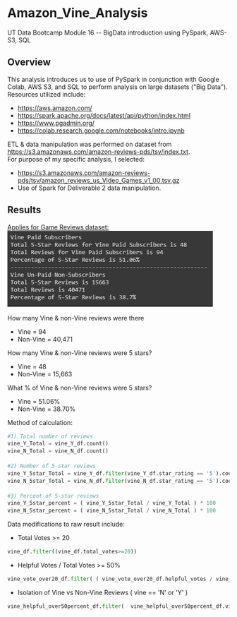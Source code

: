 # Amazon_Vine_Analysis
UT Data Bootcamp Module 16 -- BigData introduction using PySpark, AWS-S3, SQL
<!--
There is a title, and there are multiple sections (2 pt)
Each section has a heading and subheading (2 pt)
Links to images are working, and code is formatted and displayed correctly (2 pt).
-->

<!--
Overview of the analysis: Explain the purpose of this analysis.
The purpose of this analysis is well defined (3 pt)
-->
## Overview

This analysis introduces us to use of PySpark in conjunction with Google Colab, AWS S3, and SQL to perform analysis on large datasets ("Big Data").
Resources utilized include:
* https://aws.amazon.com/
* https://spark.apache.org/docs/latest/api/python/index.html
* https://www.pgadmin.org/
* https://colab.research.google.com/notebooks/intro.ipynb

ETL & data manipulation was performed on dataset from https://s3.amazonaws.com/amazon-reviews-pds/tsv/index.txt.  
For purpose of my specific analysis, I selected:
* https://s3.amazonaws.com/amazon-reviews-pds/tsv/amazon_reviews_us_Video_Games_v1_00.tsv.gz
* Use of Spark for Deliverable 2 data manipulation.

<!--
Results: Using bulleted lists and images of DataFrames as support, address the following questions:
How many Vine reviews and non-Vine reviews were there?
How many Vine reviews were 5 stars? How many non-Vine reviews were 5 stars?
What percentage of Vine reviews were 5 stars? What percentage of non-Vine reviews were 5 stars?
There is a bulleted list that addresses the three questions for unpaid and paid program reviews (7 pt)
-->
## Results

[Applies for Game Reviews dataset:](https://s3.amazonaws.com/amazon-reviews-pds/tsv/amazon_reviews_us_Video_Games_v1_00.tsv.gz)
![Vine_Results](https://github.com/jt-schmidt/Amazon_Vine_Analysis/blob/main/Vine_Results.PNG)

How many Vine & non-Vine reviews were there
  * Vine = 94
  * Non-Vine = 40,471

How many Vine & non-Vine reviews were 5 stars?
  * Vine = 48
  * Non-Vine = 15,663

What % of Vine & non-Vine reviews were 5 stars?
  * Vine = 51.06%
  * Non-Vine = 38.70%

Method of calculation:
``` Python
#1) Total number of reviews
vine_Y_Total = vine_Y_df.count()
vine_N_Total = vine_N_df.count()

#2) Number of 5-star reviews
vine_Y_5star_Total = vine_Y_df.filter(vine_Y_df.star_rating == '5').count()
vine_N_5star_Total = vine_N_df.filter(vine_N_df.star_rating == '5').count()

#3) Percent of 5-star reviews
vine_Y_5star_percent = ( vine_Y_5star_Total / vine_Y_Total ) * 100
vine_N_5star_percent = ( vine_N_5star_Total / vine_N_Total ) * 100
```

Data modifications to raw result include:
* Total Votes >= 20
 ``` Python
 vine_df.filter((vine_df.total_votes>=20))
 ```
* Helpful Votes / Total Votes >= 50%
 ``` Python
 vine_vote_over20_df.filter( ( vine_vote_over20_df.helpful_votes / vine_vote_over20_df.total_votes ) >= 0.5 )
 ```
* Isolation of Vine vs Non-Vine Reviews ( vine == 'N' or 'Y' )
 ``` Python
 vine_helpful_over50percent_df.filter(  vine_helpful_over50percent_df.vine == 'Y' )
 ```
 
<!--
Summary: In your summary, state if there is any positivity bias for reviews in the Vine program. Use the results of your analysis to support your statement. Then, provide one additional analysis that you could do with the dataset to support your statement.
The summary states whether or not there is bias, and the results support this statement (2 pt)
An additional analysis is recommended to support the statement (2 pt)
-->
